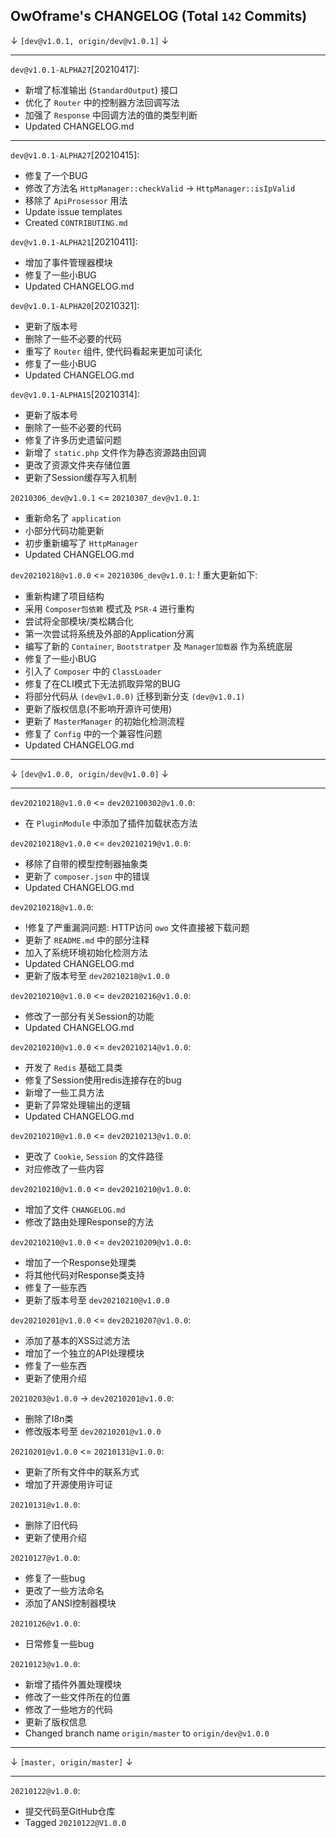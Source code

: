 
## OwOframe's CHANGELOG (Total `142` Commits)


↓ `[dev@v1.0.1, origin/dev@v1.0.1]` ↓

------

`dev@v1.0.1-ALPHA27`[20210417]:
- 新增了标准输出 (`StandardOutput`) 接口
- 优化了 `Router` 中的控制器方法回调写法
- 加强了 `Response` 中回调方法的值的类型判断
- Updated CHANGELOG.md

------

`dev@v1.0.1-ALPHA27`[20210415]:
- 修复了一个BUG
- 修改了方法名 `HttpManager::checkValid` -> `HttpManager::isIpValid`
- 移除了 `ApiProsessor` 用法	
- Update issue templates
- Created `CONTRIBUTING.md`

`dev@v1.0.1-ALPHA21`[20210411]:
- 增加了事件管理器模块
- 修复了一些小BUG
- Updated CHANGELOG.md

`dev@v1.0.1-ALPHA20`[20210321]:
- 更新了版本号
- 删除了一些不必要的代码
- 重写了 `Router` 组件, 使代码看起来更加可读化
- 修复了一些小BUG
- Updated CHANGELOG.md

`dev@v1.0.1-ALPHA15`[20210314]:
- 更新了版本号
- 删除了一些不必要的代码
- 修复了许多历史遗留问题
- 新增了 `static.php` 文件作为静态资源路由回调
- 更改了资源文件夹存储位置
- 更新了Session缓存写入机制

`20210306_dev@v1.0.1` <= `20210307_dev@v1.0.1`:
- 重新命名了 `application`
- 小部分代码功能更新
- 初步重新编写了 `HttpManager`
- Updated CHANGELOG.md

`dev20210218@v1.0.0` <= `20210306_dev@v1.0.1`:
! 重大更新如下:
- 重新构建了项目结构
- 采用 `Composer包依赖` 模式及 `PSR-4` 进行重构
- 尝试将全部模块/类松耦合化
- 第一次尝试将系统及外部的Application分离
- 编写了新的 `Container`, `Bootstratper` 及 `Manager加载器` 作为系统底层
- 修复了一些小BUG
- 引入了 `Composer` 中的 `ClassLoader`
- 修复了在CLI模式下无法抓取异常的BUG
- 将部分代码从 `(dev@v1.0.0)` 迁移到新分支 `(dev@v1.0.1)`
- 更新了版权信息(不影响开源许可使用)
- 更新了 `MasterManager` 的初始化检测流程
- 修复了 `Config` 中的一个兼容性问题
- Updated CHANGELOG.md

------

↓ `[dev@v1.0.0, origin/dev@v1.0.0]` ↓

------

`dev20210218@v1.0.0` <= `dev202100302@v1.0.0`:
- 在 `PluginModule` 中添加了插件加载状态方法

`dev20210218@v1.0.0` <= `dev20210219@v1.0.0`:
- 移除了自带的模型控制器抽象类
- 更新了 `composer.json` 中的错误
- Updated CHANGELOG.md

`dev20210218@v1.0.0`:
- !修复了严重漏洞问题: HTTP访问 `owo` 文件直接被下载问题
- 更新了 `README.md` 中的部分注释
- 加入了系统环境初始化检测方法
- Updated CHANGELOG.md
- 更新了版本号至 `dev20210218@v1.0.0`

`dev20210210@v1.0.0` <= `dev20210216@v1.0.0`:
- 修改了一部分有关Session的功能
- Updated CHANGELOG.md

`dev20210210@v1.0.0` <= `dev20210214@v1.0.0`:
- 开发了 `Redis` 基础工具类
- 修复了Session使用redis连接存在的bug
- 新增了一些工具方法
- 更新了异常处理输出的逻辑
- Updated CHANGELOG.md

`dev20210210@v1.0.0` <= `dev20210213@v1.0.0`:
- 更改了 `Cookie`, `Session` 的文件路径
- 对应修改了一些内容

`dev20210210@v1.0.0` <= `dev20210210@v1.0.0`:
- 增加了文件 `CHANGELOG.md`
- 修改了路由处理Response的方法

`dev20210210@v1.0.0` <= `dev20210209@v1.0.0`:
- 增加了一个Response处理类
- 将其他代码对Response类支持
- 修复了一些东西
- 更新了版本号至 `dev20210210@v1.0.0`

`dev20210201@v1.0.0` <= `dev20210207@v1.0.0`:
- 添加了基本的XSS过滤方法
- 增加了一个独立的API处理模块
- 修复了一些东西
- 更新了使用介绍

`20210203@v1.0.0` -> `dev20210201@v1.0.0`:
- 删除了I8n类
- 修改版本号至 `dev20210201@v1.0.0`

`20210201@v1.0.0` <= `20210131@v1.0.0`:
- 更新了所有文件中的联系方式
- 增加了开源使用许可证

`20210131@v1.0.0`:
- 删除了旧代码
- 更新了使用介绍

`20210127@v1.0.0`:
- 修复了一些bug
- 更改了一些方法命名
- 添加了ANSI控制器模块

`20210126@v1.0.0`:
- 日常修复一些bug

`20210123@v1.0.0`:
- 新增了插件外置处理模块
- 修改了一些文件所在的位置
- 修改了一些地方的代码
- 更新了版权信息
- Changed branch name `origin/master` to `origin/dev@v1.0.0`

------

↓ `[master, origin/master]` ↓

------

`20210122@v1.0.0`:
- 提交代码至GitHub仓库
- Tagged `20210122@V1.0.0`
